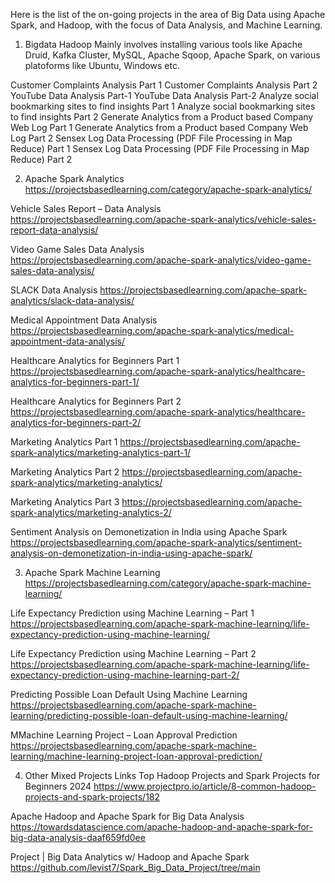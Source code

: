 
Here is the list of the on-going projects in the area of Big Data using Apache Spark, and Hadoop, with the focus of Data Analysis, and Machine Learning. 


1. Bigdata Hadoop
  Mainly involves installing various tools like Apache Druid, Kafka Cluster, MySQL, Apache Sqoop, Apache Spark, on various platoforms like Ubuntu, Windows etc. 

  Customer Complaints Analysis Part 1
  Customer Complaints Analysis Part 2
  YouTube Data Analysis Part-1
  YouTube Data Analysis Part-2
  Analyze social bookmarking sites to find insights Part 1
  Analyze social bookmarking sites to find insights Part 2
  Generate Analytics from a Product based Company Web Log Part 1
  Generate Analytics from a Product based Company Web Log Part 2
  Sensex Log Data Processing (PDF File Processing in Map Reduce) Part 1
  Sensex Log Data Processing (PDF File Processing in Map Reduce) Part 2


2. Apache Spark Analytics
  https://projectsbasedlearning.com/category/apache-spark-analytics/

  Vehicle Sales Report – Data Analysis
  https://projectsbasedlearning.com/apache-spark-analytics/vehicle-sales-report-data-analysis/

  Video Game Sales Data Analysis
  https://projectsbasedlearning.com/apache-spark-analytics/video-game-sales-data-analysis/

  SLACK Data Analysis
  https://projectsbasedlearning.com/apache-spark-analytics/slack-data-analysis/

  Medical Appointment Data Analysis
  https://projectsbasedlearning.com/apache-spark-analytics/medical-appointment-data-analysis/
  
  Healthcare Analytics for Beginners Part 1
  https://projectsbasedlearning.com/apache-spark-analytics/healthcare-analytics-for-beginners-part-1/
  
  Healthcare Analytics for Beginners Part 2
  https://projectsbasedlearning.com/apache-spark-analytics/healthcare-analytics-for-beginners-part-2/
  
  Marketing Analytics Part 1
  https://projectsbasedlearning.com/apache-spark-analytics/marketing-analytics-part-1/
  
  Marketing Analytics Part 2
  https://projectsbasedlearning.com/apache-spark-analytics/marketing-analytics/
  
  Marketing Analytics Part 3
  https://projectsbasedlearning.com/apache-spark-analytics/marketing-analytics-2/
  
  Sentiment Analysis on Demonetization in India using Apache Spark
  https://projectsbasedlearning.com/apache-spark-analytics/sentiment-analysis-on-demonetization-in-india-using-apache-spark/


3. Apache Spark Machine Learning
  https://projectsbasedlearning.com/category/apache-spark-machine-learning/

  Life Expectancy Prediction using Machine Learning – Part 1
  https://projectsbasedlearning.com/apache-spark-machine-learning/life-expectancy-prediction-using-machine-learning/

  Life Expectancy Prediction using Machine Learning – Part 2
  https://projectsbasedlearning.com/apache-spark-machine-learning/life-expectancy-prediction-using-machine-learning-part-2/

  Predicting Possible Loan Default Using Machine Learning
  https://projectsbasedlearning.com/apache-spark-machine-learning/predicting-possible-loan-default-using-machine-learning/

  MMachine Learning Project – Loan Approval Prediction
  https://projectsbasedlearning.com/apache-spark-machine-learning/machine-learning-project-loan-approval-prediction/


4. Other Mixed Projects Links
  Top Hadoop Projects and Spark Projects for Beginners 2024
  https://www.projectpro.io/article/8-common-hadoop-projects-and-spark-projects/182
  
  
  Apache Hadoop and Apache Spark for Big Data Analysis
  https://towardsdatascience.com/apache-hadoop-and-apache-spark-for-big-data-analysis-daaf659fd0ee
  
  
  Project | Big Data Analytics w/ Hadoop and Apache Spark
  https://github.com/levist7/Spark_Big_Data_Project/tree/main


